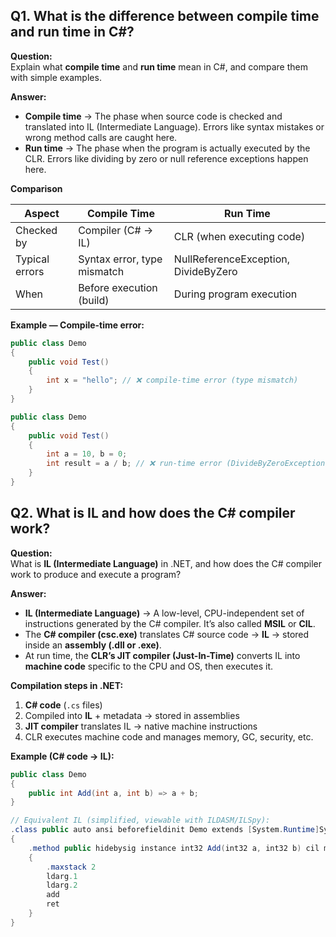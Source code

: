 ## Q1. What is the difference between **compile time** and **run time** in C#?

**Question:**  
Explain what **compile time** and **run time** mean in C#, and compare them with simple examples.

**Answer:**  
- **Compile time** → The phase when source code is checked and translated into IL (Intermediate Language). Errors like syntax mistakes or wrong method calls are caught here.  
- **Run time** → The phase when the program is actually executed by the CLR. Errors like dividing by zero or null reference exceptions happen here.  

**Comparison**

| Aspect          | Compile Time                          | Run Time                           |
|-----------------|---------------------------------------|-------------------------------------|
| Checked by      | Compiler (C# → IL)                    | CLR (when executing code)           |
| Typical errors  | Syntax error, type mismatch           | NullReferenceException, DivideByZero|
| When            | Before execution (build)              | During program execution            |

**Example — Compile-time error:**
```csharp
public class Demo
{
    public void Test()
    {
        int x = "hello"; // ❌ compile-time error (type mismatch)
    }
}
```
```csharp
public class Demo
{
    public void Test()
    {
        int a = 10, b = 0;
        int result = a / b; // ❌ run-time error (DivideByZeroException)
    }
}
```

## Q2. What is IL and how does the C# compiler work?

**Question:**  
What is **IL (Intermediate Language)** in .NET, and how does the C# compiler work to produce and execute a program?

**Answer:**  
- **IL (Intermediate Language)** → A low-level, CPU-independent set of instructions generated by the C# compiler. It’s also called **MSIL** or **CIL**.  
- The **C# compiler (csc.exe)** translates C# source code → **IL** → stored inside an **assembly (.dll or .exe)**.  
- At run time, the **CLR’s JIT compiler (Just-In-Time)** converts IL into **machine code** specific to the CPU and OS, then executes it.  

**Compilation steps in .NET:**
1. **C# code** (`.cs` files)  
2. Compiled into **IL** + metadata → stored in assemblies  
3. **JIT compiler** translates IL → native machine instructions  
4. CLR executes machine code and manages memory, GC, security, etc.  

**Example (C# code → IL):**
```csharp
public class Demo
{
    public int Add(int a, int b) => a + b;
}
```
```csharp
// Equivalent IL (simplified, viewable with ILDASM/ILSpy):
.class public auto ansi beforefieldinit Demo extends [System.Runtime]System.Object
{
    .method public hidebysig instance int32 Add(int32 a, int32 b) cil managed
    {
        .maxstack 2
        ldarg.1
        ldarg.2
        add
        ret
    }
}

```